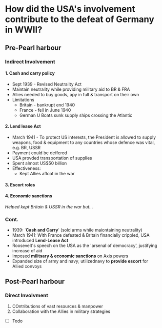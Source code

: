 # How did the USA's involvement contribute to the defeat of Germany in WWII?
## Pre-Pearl harbour
### Indirect Involvement
#### 1. Cash and carry policy
- Sept 1939 - Revised Neutrality Act
- Maintain neutrality while providing military aid to BR & FRA
- Allies needed to buy goods, apy in full & transport on their own
- Limitations
	- Britain - bankrupt end 1940
	- France - fell in June 1940
	- German U Boats sunk supply ships crossing the Atlantic

#### 2. Lend lease Act
- March 1941 - To protect US interests, the President is allowed to supply weapons, food & equipment to any countries whose defence was vital, e.g. BR, USSR
- Payment could be deffered
- USA provded transportation of supplies
- Spent almost US$50 billion
- Effectiveness:
	- Kept Allies afloat in the war
	
#### 3. Escort roles
#### 4. Economic sanctions
*Helped kept Britain & USSR in the war but...*

### Cont.
- 1939: '**Cash and Carry**' (sold arms while maiontaining neutrality)
- March 1941: With France defeated & Britain financially crippled, USA introduced **Lend-Lease Act**
- Roosevelt's speech on the USA as the 'arsenal of democracy', justifying increase of aid
- Imposed **militsary & economic sanctions** on Axis powers
- Expanded size of army and navy; utilizednavy to **provide escort** for Allied convoys


## Post-Pearl harbour
### Direct Involvment
1. COntributions of vast resources & manpower
2. Collaboration with the Allies in military strategies

- [ ] Todo 